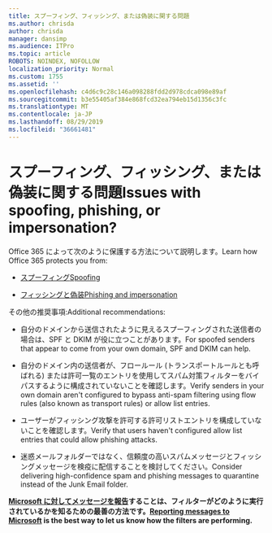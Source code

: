 ```yaml
---
title: スプーフィング、フィッシング、または偽装に関する問題
ms.author: chrisda
author: chrisda
manager: dansimp
ms.audience: ITPro
ms.topic: article
ROBOTS: NOINDEX, NOFOLLOW
localization_priority: Normal
ms.custom: 1755
ms.assetid: ''
ms.openlocfilehash: c4d6c9c28c146a098288fdd2d978cdca098e89af
ms.sourcegitcommit: b3e55405af384e868fcd32ea794eb15d1356c3fc
ms.translationtype: MT
ms.contentlocale: ja-JP
ms.lasthandoff: 08/29/2019
ms.locfileid: "36661481"
---
```

# <a name="issues-with-spoofing-phishing-or-impersonation"></a><span data-ttu-id="cf9bb-102">スプーフィング、フィッシング、または偽装に関する問題</span><span class="sxs-lookup"><span data-stu-id="cf9bb-102">Issues with spoofing, phishing, or impersonation?</span></span>

<span data-ttu-id="cf9bb-103">Office 365 によって次のように保護する方法について説明します。</span><span class="sxs-lookup"><span data-stu-id="cf9bb-103">Learn how Office 365 protects you from:</span></span>

- [<span data-ttu-id="cf9bb-104">スプーフィング</span><span class="sxs-lookup"><span data-stu-id="cf9bb-104">Spoofing</span></span>](https://docs.microsoft.com/office365/securitycompliance/anti-spoofing-protection)

- [<span data-ttu-id="cf9bb-105">フィッシングと偽装</span><span class="sxs-lookup"><span data-stu-id="cf9bb-105">Phishing and impersonation</span></span>](https://docs.microsoft.com/office365/securitycompliance/atp-anti-phishing)

<span data-ttu-id="cf9bb-106">その他の推奨事項:</span><span class="sxs-lookup"><span data-stu-id="cf9bb-106">Additional recommendations:</span></span>

- <span data-ttu-id="cf9bb-107">自分のドメインから送信されたように見えるスプーフィングされた送信者の場合は、SPF と DKIM が役に立つことがあります。</span><span class="sxs-lookup"><span data-stu-id="cf9bb-107">For spoofed senders that appear to come from your own domain, SPF and DKIM can help.</span></span>

- <span data-ttu-id="cf9bb-108">自分のドメイン内の送信者が、フロールール (トランスポートルールとも呼ばれる) または許可一覧のエントリを使用してスパム対策フィルターをバイパスするように構成されていないことを確認します。</span><span class="sxs-lookup"><span data-stu-id="cf9bb-108">Verify senders in your own domain aren't configured to bypass anti-spam filtering using flow rules (also known as transport rules) or allow list entries.</span></span>

- <span data-ttu-id="cf9bb-109">ユーザーがフィッシング攻撃を許可する許可リストエントリを構成していないことを確認します。</span><span class="sxs-lookup"><span data-stu-id="cf9bb-109">Verify that users haven't configured allow list entries that could allow phishing attacks.</span></span>

- <span data-ttu-id="cf9bb-110">迷惑メールフォルダーではなく、信頼度の高いスパムメッセージとフィッシングメッセージを検疫に配信することを検討してください。</span><span class="sxs-lookup"><span data-stu-id="cf9bb-110">Consider delivering high-confidence spam and phishing messages to quarantine instead of the Junk Email folder.</span></span>

<span data-ttu-id="cf9bb-111">**[Microsoft に対してメッセージを報告](https://support.office.com/article/b5caa9f1-cdf3-4443-af8c-ff724ea719d2)することは、フィルターがどのように実行されているかを知るための最善の方法です。**</span><span class="sxs-lookup"><span data-stu-id="cf9bb-111">**[Reporting messages to Microsoft](https://support.office.com/article/b5caa9f1-cdf3-4443-af8c-ff724ea719d2) is the best way to let us know how the filters are performing.**</span></span>
